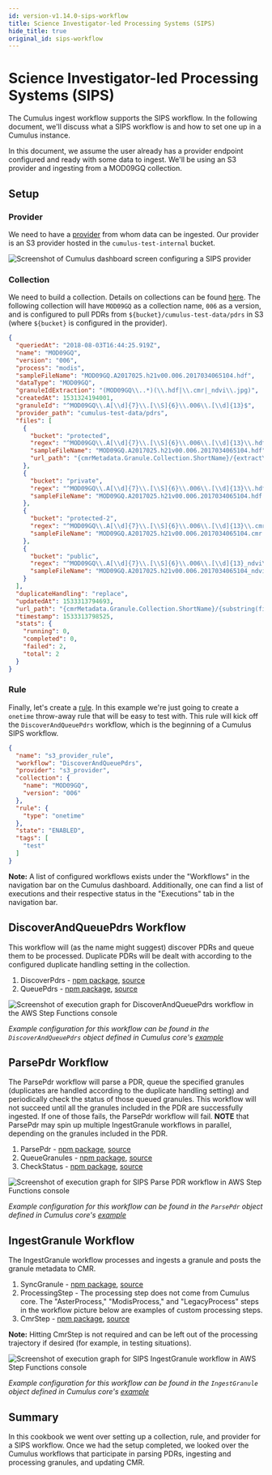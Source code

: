 ```yaml
---
id: version-v1.14.0-sips-workflow
title: Science Investigator-led Processing Systems (SIPS)
hide_title: true
original_id: sips-workflow
---
```


# Science Investigator-led Processing Systems (SIPS)

The Cumulus ingest workflow supports the SIPS workflow. In the following document, we'll discuss what a SIPS workflow is and how to set one up in a Cumulus instance.

In this document, we assume the user already has a provider endpoint configured and ready with some data to ingest. We'll be using an S3 provider and ingesting from a MOD09GQ collection.

## Setup

### Provider

We need to have a [provider](data-cookbooks/setup.md#providers) from whom data can be ingested. Our provider is an S3 provider hosted in the `cumulus-test-internal` bucket.

![Screenshot of Cumulus dashboard screen configuring a SIPS provider](assets/sips-provider.png)

### Collection

We need to build a collection. Details on collections can be found [here](data-cookbooks/setup.md#collections). The following collection will have `MOD09GQ` as a collection name, `006` as a version, and is configured to pull PDRs from `${bucket}/cumulus-test-data/pdrs` in S3 (where `${bucket}` is configured in the provider).

```json
{
  "queriedAt": "2018-08-03T16:44:25.919Z",
  "name": "MOD09GQ",
  "version": "006",
  "process": "modis",
  "sampleFileName": "MOD09GQ.A2017025.h21v00.006.2017034065104.hdf",
  "dataType": "MOD09GQ",
  "granuleIdExtraction": "(MOD09GQ\\..*)(\\.hdf|\\.cmr|_ndvi\\.jpg)",
  "createdAt": 1531324194001,
  "granuleId": "^MOD09GQ\\.A[\\d]{7}\\.[\\S]{6}\\.006\\.[\\d]{13}$",
  "provider_path": "cumulus-test-data/pdrs",
  "files": [
    {
      "bucket": "protected",
      "regex": "^MOD09GQ\\.A[\\d]{7}\\.[\\S]{6}\\.006\\.[\\d]{13}\\.hdf$",
      "sampleFileName": "MOD09GQ.A2017025.h21v00.006.2017034065104.hdf",
      "url_path": "{cmrMetadata.Granule.Collection.ShortName}/{extractYear(cmrMetadata.Granule.Temporal.RangeDateTime.BeginningDateTime)}/{substring(file.name, 0, 3)}"
    },
    {
      "bucket": "private",
      "regex": "^MOD09GQ\\.A[\\d]{7}\\.[\\S]{6}\\.006\\.[\\d]{13}\\.hdf\\.met$",
      "sampleFileName": "MOD09GQ.A2017025.h21v00.006.2017034065104.hdf.met"
    },
    {
      "bucket": "protected-2",
      "regex": "^MOD09GQ\\.A[\\d]{7}\\.[\\S]{6}\\.006\\.[\\d]{13}\\.cmr\\.xml$",
      "sampleFileName": "MOD09GQ.A2017025.h21v00.006.2017034065104.cmr.xml"
    },
    {
      "bucket": "public",
      "regex": "^MOD09GQ\\.A[\\d]{7}\\.[\\S]{6}\\.006\\.[\\d]{13}_ndvi\\.jpg$",
      "sampleFileName": "MOD09GQ.A2017025.h21v00.006.2017034065104_ndvi.jpg"
    }
  ],
  "duplicateHandling": "replace",
  "updatedAt": 1533313794693,
  "url_path": "{cmrMetadata.Granule.Collection.ShortName}/{substring(file.name, 0, 3)}",
  "timestamp": 1533313798525,
  "stats": {
    "running": 0,
    "completed": 0,
    "failed": 2,
    "total": 2
  }
}
```

### Rule

Finally, let's create a [rule](data-cookbooks/setup.md#rules). In this example we're just going to create a `onetime` throw-away rule that will be easy to test with. This rule will kick off the `DiscoverAndQueuePdrs` workflow, which is the beginning of a Cumulus SIPS workflow.

```json
{
  "name": "s3_provider_rule",
  "workflow": "DiscoverAndQueuePdrs",
  "provider": "s3_provider",
  "collection": {
    "name": "MOD09GQ",
    "version": "006"
  },
  "rule": {
    "type": "onetime"
  },
  "state": "ENABLED",
  "tags": [
    "test"
  ]
}
```

**Note:** A list of configured workflows exists under the "Workflows" in the navigation bar on the Cumulus dashboard. Additionally, one can find a list of executions and their respective status in the "Executions" tab in the navigation bar.

## DiscoverAndQueuePdrs Workflow

This workflow will (as the name might suggest) discover PDRs and queue them to be processed. Duplicate PDRs will be dealt with according to the configured duplicate handling setting in the collection.

1. DiscoverPdrs - [npm package](https://www.npmjs.com/package/@cumulus/discover-pdrs), [source](https://github.com/nasa/cumulus/tree/master/tasks/discover-pdrs)
2. QueuePdrs - [npm package](https://www.npmjs.com/package/@cumulus/queue-pdrs), [source](https://github.com/nasa/cumulus/tree/master/tasks/queue-pdrs)

![Screenshot of execution graph for DiscoverAndQueuePdrs workflow in the AWS Step Functions console](assets/sips-discover-and-queue-pdrs-execution.png)

_Example configuration for this workflow can be found in the `DiscoverAndQueuePdrs` object defined in Cumulus core's [example](https://github.com/nasa/cumulus/blob/master/example/workflows/sips.yml)_

## ParsePdr Workflow

The ParsePdr workflow will parse a PDR, queue the specified granules (duplicates are handled according to the duplicate handling setting) and periodically check the status of those queued granules. This workflow will not succeed until all the granules included in the PDR are successfully ingested. If one of those fails, the ParsePdr workflow will fail. **NOTE** that ParsePdr may spin up multiple IngestGranule workflows in parallel, depending on the granules included in the PDR.

1. ParsePdr - [npm package](https://www.npmjs.com/package/@cumulus/parse-pdr), [source](https://github.com/nasa/cumulus/tree/master/tasks/parse-pdr)
2. QueueGranules - [npm package](https://www.npmjs.com/package/@cumulus/queue-granules), [source](https://github.com/nasa/cumulus/tree/master/tasks/queue-granules)
3. CheckStatus - [npm package](https://www.npmjs.com/package/@cumulus/pdr-status-check), [source](https://github.com/nasa/cumulus/tree/master/tasks/pdr-status-check)

![Screenshot of execution graph for SIPS Parse PDR workflow in AWS Step Functions console](assets/sips-parse-pdr.png)

_Example configuration for this workflow can be found in the `ParsePdr` object defined in Cumulus core's [example](https://github.com/nasa/cumulus/blob/master/example/workflows/sips.yml)_

## IngestGranule Workflow

The IngestGranule workflow processes and ingests a granule and posts the granule metadata to CMR.

1. SyncGranule - [npm package](https://www.npmjs.com/package/@cumulus/sync-granule), [source](https://github.com/nasa/cumulus/tree/master/tasks/sync-granule)
2. ProcessingStep - The processing step does not come from Cumulus core. The "AsterProcess," "ModisProcess," and "LegacyProcess" steps in the workflow picture below are examples of custom processing steps.
3. CmrStep - [npm package](https://www.npmjs.com/package/@cumulus/post-to-cmr), [source](https://github.com/nasa/cumulus/tree/master/tasks/post-to-cmr)

**Note:** Hitting CmrStep is not required and can be left out of the processing trajectory if desired (for example, in testing situations).

![Screenshot of execution graph for SIPS IngestGranule workflow in AWS Step Functions console](assets/sips-ingest-granule.png)

_Example configuration for this workflow can be found in the `IngestGranule` object defined in Cumulus core's [example](https://github.com/nasa/cumulus/blob/master/example/workflows/sips.yml)_

## Summary

In this cookbook we went over setting up a collection, rule, and provider for a SIPS workflow. Once we had the setup completed, we looked over the Cumulus workflows that participate in parsing PDRs, ingesting and processing granules, and updating CMR.
